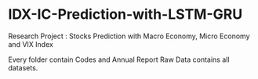 # IDX-IC-Prediction-with-LSTM-GRU
Research Project : Stocks Prediction with Macro Economy, Micro Economy and VIX Index

Every folder contain Codes and Annual Report
Raw Data contains all datasets.
